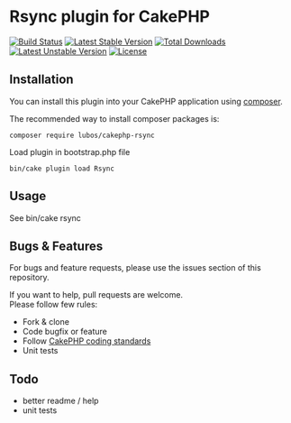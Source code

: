 # Rsync plugin for CakePHP

[![Build Status](https://travis-ci.org/LubosRemplik/CakePHP-Rsync.svg)](https://travis-ci.org/LubosRemplik/CakePHP-Rsync)
[![Latest Stable Version](https://poser.pugx.org/lubos/cakephp-rsync/v/stable.svg)](https://packagist.org/packages/lubos/cakephp-rsync) 
[![Total Downloads](https://poser.pugx.org/lubos/cakephp-rsync/downloads.svg)](https://packagist.org/packages/lubos/cakephp-rsync) 
[![Latest Unstable Version](https://poser.pugx.org/lubos/cakephp-rsync/v/unstable.svg)](https://packagist.org/packages/lubos/cakephp-rsync) 
[![License](https://poser.pugx.org/lubos/cakephp-rsync/license.svg)](https://packagist.org/packages/lubos/cakephp-rsync)

## Installation

You can install this plugin into your CakePHP application using [composer](http://getcomposer.org).

The recommended way to install composer packages is:

```
composer require lubos/cakephp-rsync
```

Load plugin in bootstrap.php file

```
bin/cake plugin load Rsync
```

## Usage

See bin/cake rsync

## Bugs & Features

For bugs and feature requests, please use the issues section of this repository.

If you want to help, pull requests are welcome.  
Please follow few rules:  

- Fork & clone
- Code bugfix or feature
- Follow [CakePHP coding standards](https://github.com/cakephp/cakephp-codesniffer)
- Unit tests

## Todo

- better readme / help
- unit tests
